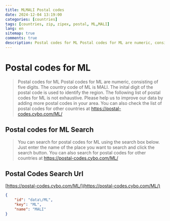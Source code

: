 ```yaml
---
title: MLMALI Postal codes 
date: 2024-12-04 13:19:00
categories: [countries]
tags: [countries, zip, zipex, postal, ML,MALI]
lang: en
sitemap: true
comments: true
description: Postal codes for ML Postal codes for ML are numeric, consisting of five digits. The country code of ML is MALI. The inital digit of the postal code is used to identify the region. The following list of postal codes for ML is not exhaustive. Please help us to improve our data by adding more postal codes in your area. You can also check the list of postal codes for other countries at https://postal-codes.cybo.com/ML/
---
```


# Postal codes for ML
> Postal codes for ML Postal codes for ML are numeric, consisting of five digits. The country code of ML is MALI. The inital digit of the postal code is used to identify the region. The following list of postal codes for ML is not exhaustive. Please help us to improve our data by adding more postal codes in your area. You can also check the list of postal codes for other countries at https://postal-codes.cybo.com/ML/

## Postal codes for ML Search 
> You can search for postal codes for ML using the search box below. Just enter the name of the place you want to search and click the search button. You can also search for postal codes for other countries at https://postal-codes.cybo.com/ML/

## Postal Codes Search Url

[https://postal-codes.cybo.com/ML/](https://postal-codes.cybo.com/ML/)
```json
{
    "id": "data\/ML",
    "key": "ML",
    "name": "MALI"
}
```
